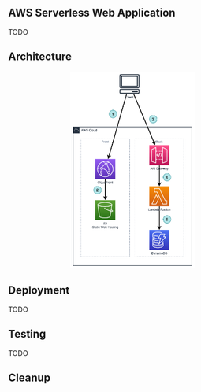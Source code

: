 ## AWS Serverless Web Application

TODO

## Architecture

<p align="center">
  <img width=50% src="diagram/diagram.drawio.png">
</p>

## Deployment

TODO

## Testing

TODO

## Cleanup
